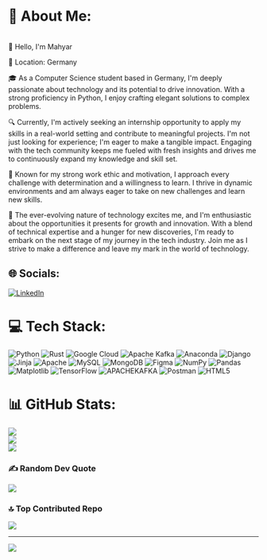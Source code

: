 # 💫 About Me:

<br>
👋 Hello, I'm Mahyar

📍 Location: Germany

🎓 As a Computer Science student based in Germany, I'm deeply passionate about technology and its potential to drive innovation. With a strong proficiency in Python, I enjoy crafting elegant solutions to complex problems.

🔍 Currently, I'm actively seeking an internship opportunity to apply my skills in a real-world setting and contribute to meaningful projects. I'm not just looking for experience; I'm eager to make a tangible impact. Engaging with the tech community keeps me fueled with fresh insights and drives me to continuously expand my knowledge and skill set.

💼 Known for my strong work ethic and motivation, I approach every challenge with determination and a willingness to learn. I thrive in dynamic environments and am always eager to take on new challenges and learn new skills.

🚀 The ever-evolving nature of technology excites me, and I'm enthusiastic about the opportunities it presents for growth and innovation. With a blend of technical expertise and a hunger for new discoveries, I'm ready to embark on the next stage of my journey in the tech industry. Join me as I strive to make a difference and leave my mark in the world of technology.
<br>


## 🌐 Socials:
[![LinkedIn](https://img.shields.io/badge/LinkedIn-%230077B5.svg?logo=linkedin&logoColor=white)](https://linkedin.com/in/Mahyar_ST) 

# 💻 Tech Stack:
![Python](https://img.shields.io/badge/python-3670A0?style=plastic&logo=python&logoColor=ffdd54) ![Rust](https://img.shields.io/badge/rust-%23000000.svg?style=plastic&logo=rust&logoColor=white) ![Google Cloud](https://img.shields.io/badge/GoogleCloud-%234285F4.svg?style=plastic&logo=google-cloud&logoColor=white) ![Apache Kafka](https://img.shields.io/badge/Apache%20Kafka-000?style=plastic&logo=apachekafka) ![Anaconda](https://img.shields.io/badge/Anaconda-%2344A833.svg?style=plastic&logo=anaconda&logoColor=white) ![Django](https://img.shields.io/badge/django-%23092E20.svg?style=plastic&logo=django&logoColor=white) ![Jinja](https://img.shields.io/badge/jinja-white.svg?style=plastic&logo=jinja&logoColor=black) ![Apache](https://img.shields.io/badge/apache-%23D42029.svg?style=plastic&logo=apache&logoColor=white) ![MySQL](https://img.shields.io/badge/mysql-%2300000f.svg?style=plastic&logo=mysql&logoColor=white) ![MongoDB](https://img.shields.io/badge/MongoDB-%234ea94b.svg?style=plastic&logo=mongodb&logoColor=white) ![Figma](https://img.shields.io/badge/figma-%23F24E1E.svg?style=plastic&logo=figma&logoColor=white) ![NumPy](https://img.shields.io/badge/numpy-%23013243.svg?style=plastic&logo=numpy&logoColor=white) ![Pandas](https://img.shields.io/badge/pandas-%23150458.svg?style=plastic&logo=pandas&logoColor=white) ![Matplotlib](https://img.shields.io/badge/Matplotlib-%23ffffff.svg?style=plastic&logo=Matplotlib&logoColor=black) ![TensorFlow](https://img.shields.io/badge/TensorFlow-%23FF6F00.svg?style=plastic&logo=TensorFlow&logoColor=white) ![APACHEKAFKA](https://img.shields.io/badge/apachekafka-231F20.svg?style=plastic&logo=apachekafka&logoColor=white&color=%23231F20) ![Postman](https://img.shields.io/badge/Postman-FF6C37?style=plastic&logo=postman&logoColor=white) ![HTML5](https://img.shields.io/badge/html5-%23E34F26.svg?style=plastic&logo=html5&logoColor=white)
# 📊 GitHub Stats:
![](https://github-readme-stats.vercel.app/api?username=Shadow21mr&theme=nightowl&hide_border=false&include_all_commits=false&count_private=false)<br/>
![](https://github-readme-streak-stats.herokuapp.com/?user=Shadow21mr&theme=nightowl&hide_border=false)<br/>
![](https://github-readme-stats.vercel.app/api/top-langs/?username=Shadow21mr&theme=nightowl&hide_border=false&include_all_commits=false&count_private=false&layout=compact)

### ✍️ Random Dev Quote
![](https://quotes-github-readme.vercel.app/api?type=horizontal&theme=radical)

### 🔝 Top Contributed Repo
![](https://github-contributor-stats.vercel.app/api?username=Shadow21mr&limit=5&theme=tokyonight&combine_all_yearly_contributions=true)

---
[![](https://visitcount.itsvg.in/api?id=Shadow21mr&icon=0&color=0)](https://visitcount.itsvg.in)

<!-- Proudly created with GPRM ( https://gprm.itsvg.in ) -->
